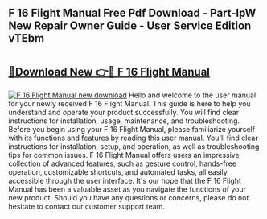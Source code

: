 ## F 16 Flight Manual Free Pdf Download - Part-lpW New Repair Owner Guide - User Service Edition vTEbm

# <h2><a href="http://bc26904.oget.top/?id=F+16+Flight+Manual">🔗Download New 👉🔴 F 16 Flight Manual</a></h2>

[![F 16 Flight Manual new download](https://i.imgur.com/5g1atiW.png)](http://bc26904.oget.top/?id=F+16+Flight+Manual)
Hello and welcome to the user manual for your newly received F 16 Flight Manual. This guide is here to help you understand and operate your product successfully. You will find clear instructions for installation, usage, maintenance, and troubleshooting. Before you begin using your F 16 Flight Manual, please familiarize yourself with its functions and features by reading this user manual. You'll find clear instructions for installation, setup, and operation, as well as troubleshooting tips for common issues. F 16 Flight Manual offers users an impressive collection of advanced features, such as gesture control, hands-free operation, customizable shortcuts, and automated tasks, all easily accessible through the user interface. It's our hope that the F 16 Flight Manual has been a valuable asset as you navigate the functions of your new product. Should you have any questions or concerns, please do not hesitate to contact our customer support team.
